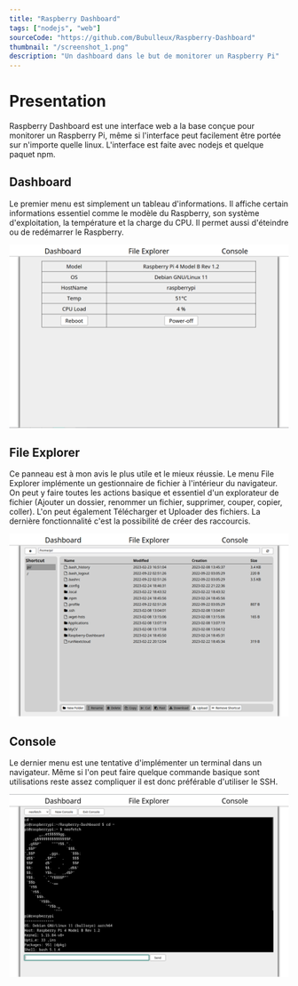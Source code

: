 ```yaml
---
title: "Raspberry Dashboard"
tags: ["nodejs", "web"]
sourceCode: "https://github.com/Bubulleux/Raspberry-Dashboard"
thumbnail: "/screenshot_1.png"
description: "Un dashboard dans le but de monitorer un Raspberry Pi"
---
```


# Presentation

Raspberry Dashboard est une interface web a la base conçue pour monitorer un
Raspberry Pi, même si l'interface peut facilement être portée sur n'importe
quelle linux. L'interface est faite avec nodejs et quelque paquet npm.

## Dashboard

Le premier menu est simplement un tableau d'informations. Il affiche certain
informations essentiel comme le modèle du Raspberry, son système
d'exploitation, la température et la charge du CPU. Il permet aussi d'éteindre
ou de redémarrer le Raspberry.

![Page d'informations](./screenshot_1.png)

## File Explorer

Ce panneau est à mon avis le plus utile et le mieux réussie. Le menu File
Explorer implémente un gestionnaire de fichier à l'intérieur du navigateur. On
peut y faire toutes les actions basique et essentiel d'un explorateur de
fichier (Ajouter un dossier, renommer un fichier, supprimer, couper, copier,
coller). L'on peut également Télécharger et Uploader des fichiers. La dernière
fonctionnalité c'est la possibilité de créer des raccourcis.

![Page d'informations](./screenshot_3.png)

## Console

Le dernier menu est une tentative d'implémenter un terminal dans un navigateur.
Même si l'on peut faire quelque commande basique sont utilisations reste assez
compliquer il est donc préférable d'utiliser le SSH.

![Page d'informations](./screenshot_2.png)

